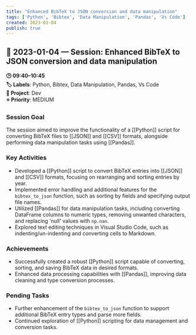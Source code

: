 ```yaml
---
title: "Enhanced BibTeX to JSON conversion and data manipulation"
tags: ['Python', 'Bibtex', 'Data Manipulation', 'Pandas', 'Vs Code']
created: 2023-01-04
publish: true
---
```


## 📅 2023-01-04 — Session: Enhanced BibTeX to JSON conversion and data manipulation

**🕒 09:40–10:45**  
**🏷️ Labels**: Python, Bibtex, Data Manipulation, Pandas, Vs Code  
**📂 Project**: Dev  
**⭐ Priority**: MEDIUM  


### Session Goal
The session aimed to improve the functionality of a [[Python]] script for converting BibTeX files to [[JSON]] and [[CSV]] formats, alongside performing data manipulation tasks using [[Pandas]].

### Key Activities
- Developed a [[Python]] script to convert BibTeX entries into [[JSON]] and [[CSV]] formats, focusing on rearranging and sorting entries by year.
- Implemented error handling and additional features for the `bibtex_to_json` function, such as sorting by fields and specifying output file names.
- Utilized [[Pandas]] for data manipulation tasks, including converting DataFrame columns to numeric types, removing unwanted characters, and replacing 'null' values with `np.nan`.
- Explored text editing techniques in Visual Studio Code, such as indenting/un-indenting and converting cells to Markdown.

### Achievements
- Successfully created a robust [[Python]] script capable of converting, sorting, and saving BibTeX data in desired formats.
- Enhanced data processing capabilities with [[Pandas]], improving data cleaning and type conversion processes.

### Pending Tasks
- Further enhancement of the `bibtex_to_json` function to support additional BibTeX entry types and parse more fields.
- Continued exploration of [[Python]] scripting for data management and conversion tasks.

